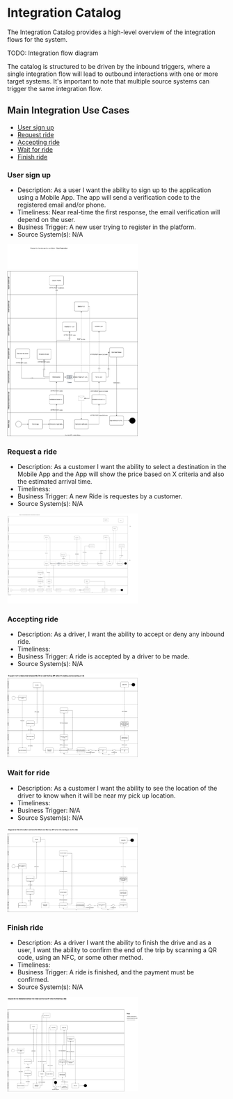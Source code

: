 

# Integration Catalog

The Integration Catalog provides a high-level overview of the integration flows for the system.

TODO: Integration flow diagram

The catalog is structured to be driven by the inbound triggers, where a single integration flow will lead to outbound interactions with one or more target systems. It's important to note that multiple source systems can trigger the same integration flow.

## Main Integration Use Cases

- [User sign up](#user-sign-up)
- [Request ride](#request-a-ride)
- [Accepting ride](#accepting-ride)
- [Wait for ride](#wait-for-ride)
- [Finish ride](#finish-ride)

### User sign up 

- Description: As a user I want the ability to sign up to the application using a Mobile App.
The app will send a verification code to the registered email and/or phone.
- Timeliness: Near real-time the first response, the email verification will depend on the user.
- Business Trigger: A new user trying to register in the platform.
- Source System(s): N/A

<a href="../../architecture/diagrams/use-cases/sign-up-user-use-case.drawio.svg">
  <img src="../../architecture/diagrams/use-cases/sign-up-user-use-case.drawio.svg" alt="alt text" width="300"/>
</a>

### Request a ride

- Description: As a customer I want the ability to select a destination in the Mobile App and the App will show the price based on X criteria and also the estimated arrival time.
- Timeliness: 
- Business Trigger: A new Ride is requestes by a customer.
- Source System(s): N/A

<a href="../../architecture/diagrams/use-cases/request-ride-use-case.drawio.svg">
  <img src="../../architecture/diagrams/use-cases/request-ride-use-case.drawio.svg" alt="alt text" width="300"/>
</a>



### Accepting ride

- Description: As a driver, I want the ability to accept or deny any inbound ride.
- Timeliness: 
- Business Trigger: A ride is accepted by a driver to be made.
- Source System(s): N/A

<a href="../../architecture/diagrams/use-cases/accepting-ride-use-case.drawio.svg">
  <img src="../../architecture/diagrams/use-cases/accepting-ride-use-case.drawio.svg" alt="alt text" width="300"/>
</a>


### Wait for ride

- Description: As a customer I want the ability to see the location of the driver to know when it will be near my pick up location.
- Timeliness: 
- Business Trigger: N/A
- Source System(s): N/A

<a href="../../architecture/diagrams/use-cases/wait-for-ride-use-case.drawio.svg">
  <img src="../../architecture/diagrams/use-cases/wait-for-ride-use-case.drawio.svg" alt="alt text" width="300"/>
</a>



### Finish ride

- Description: As a driver I want the ability to finish the drive and as a user, I want the ability to confirm the end of the trip by scanning a QR code, using an NFC, or some other method.
- Timeliness: 
- Business Trigger: A ride is finished, and the payment must be confirmed.
- Source System(s): N/A

<a href="../../architecture/diagrams/use-cases/finishing-ride-use-case.drawio.svg">
  <img src="../../architecture/diagrams/use-cases/finishing-ride-use-case.drawio.svg" alt="alt text" width="300"/>
</a>
